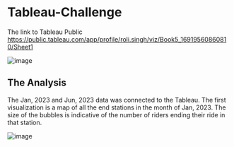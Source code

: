 # Tableau-Challenge
The link to Tableau Public https://public.tableau.com/app/profile/roli.singh/viz/Book5_16919560860810/Sheet1

![image](https://github.com/rolisingh10/Tableau-Challenge/assets/128007832/cd39078d-1b92-4b07-a3d4-a57474d43e45)

## The Analysis

  The Jan, 2023 and Jun, 2023 data was connected to the Tableau. The first visualization is a map of all the end stations in the month of Jan, 2023. The size of the bubbles is indicative of the number of riders ending their ride in that station.

![image](https://github.com/rolisingh10/Tableau-Challenge/assets/128007832/6508b85f-5aaf-45c4-be0c-d3fa2e943acc)
